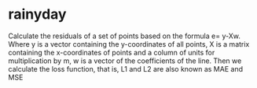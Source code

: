 # rainyday
Calculate the residuals of a set of points based on the formula e= y-Xw. Where y is a vector containing the y-coordinates of all points, X is a matrix containing the x-coordinates of points and a column of units for multiplication by m, w is a vector of the coefficients of the line.
Then we calculate the loss function, that is, L1 and L2 are also known as MAE and MSE 
